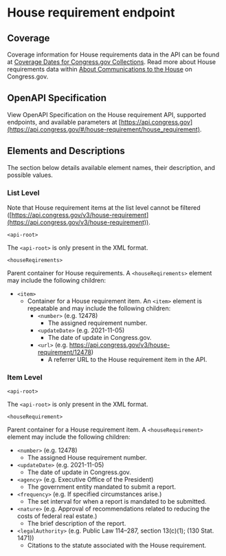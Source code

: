 # House requirement endpoint

## Coverage

Coverage information for House requirements data in the API can be found at [Coverage Dates for Congress.gov Collections](https://www.congress.gov/help/coverage-dates). Read more about House requirements data within [About Communications to the House](https://www.congress.gov/help/house-communications) on Congress.gov.

## OpenAPI Specification

View OpenAPI Specification on the House requirement API, supported endpoints, and available parameters at [https://api.congress.gov](https://api.congress.gov/#/house-requirement/house_requirement).

## Elements and Descriptions

The section below details available element names, their description, and possible values.

### List Level

Note that House requirement items at the list level cannot be filtered ([https://api.congress.gov/v3/house-requirement](https://api.congress.gov/v3/house-requirement)).

`<api-root>`

The `<api-root>` is only present in the XML format.

`<houseReqirements>`

Parent container for House requirements. A `<houseReqirements>` element may include the following children:

- `<item>`
  - Container for a House requirement item. An `<item>` element is repeatable and may include the following children:
    - `<number>` (e.g. 12478)
      - The assigned requirement number.
    - `<updateDate>` (e.g. 2021-11-05)
      - The date of update in Congress.gov.
    - `<url>` (e.g. <https://api.congress.gov/v3/house-requirement/12478>)
      - A referrer URL to the House requirement item in the API.

### Item Level

`<api-root>`

The `<api-root>` is only present in the XML format.

`<houseRequirement>`

Parent container for a House requirement item. A `<houseRequirement>` element may include the following children:

- `<number>` (e.g. 12478)
  - The assigned House requirement number.
- `<updateDate>` (e.g. 2021-11-05)
  - The date of update in Congress.gov.
- `<agency>` (e.g. Executive Office of the President)
  - The government entity mandated to submit a report.
- `<frequency>` (e.g. If specified circumstances arise.)
  - The set interval for when a report is mandated to be submitted.
- `<nature>` (e.g. Approval of recommendations related to reducing the costs of federal real estate.)
  - The brief description of the report.
- `<legalAuthority>` (e.g. Public Law 114–287, section 13(c)(1); (130 Stat. 1471))
  - Citations to the statute associated with the House requirement.
